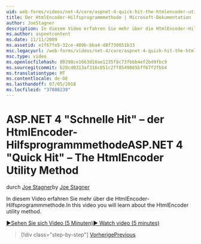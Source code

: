 ```yaml
---
uid: web-forms/videos/net-4/core/aspnet-4-quick-hit-the-htmlencoder-utility-method
title: Der HtmlEncoder-Hilfsprogrammmethode | Microsoft-Dokumentation
author: JoeStagner
description: In diesem Video erfahren Sie mehr über die HtmlEncoder-Hilfsprogrammmethode.
ms.author: aspnetcontent
ms.date: 11/11/2009
ms.assetid: e1f67fe5-32ce-409b-bba4-d8f730851b33
msc.legacyurl: /web-forms/videos/net-4/core/aspnet-4-quick-hit-the-htmlencoder-utility-method
msc.type: video
ms.openlocfilehash: 00398ce1663d10ae1235f8c73fbbb4ef2bd9fbc9
ms.sourcegitcommit: b28cd0313af316c051c2ff8549865bff67f2fbb4
ms.translationtype: MT
ms.contentlocale: de-DE
ms.lasthandoff: 07/05/2018
ms.locfileid: "37808239"
---
```

<a name="aspnet-4-quick-hit--the-htmlencoder-utility-method"></a><span data-ttu-id="71781-103">ASP.NET 4 "Schnelle Hit" – der HtmlEncoder-Hilfsprogrammmethode</span><span class="sxs-lookup"><span data-stu-id="71781-103">ASP.NET 4 "Quick Hit" – The HtmlEncoder Utility Method</span></span>
====================
<span data-ttu-id="71781-104">durch [Joe Stagner](https://github.com/JoeStagner)</span><span class="sxs-lookup"><span data-stu-id="71781-104">by [Joe Stagner](https://github.com/JoeStagner)</span></span>

<span data-ttu-id="71781-105">In diesem Video erfahren Sie mehr über die HtmlEncoder-Hilfsprogrammmethode.</span><span class="sxs-lookup"><span data-stu-id="71781-105">In this video you will learn about the HtmlEncoder utility method.</span></span>

[<span data-ttu-id="71781-106">&#9654;Sehen Sie sich Video (5 Minuten)</span><span class="sxs-lookup"><span data-stu-id="71781-106">&#9654; Watch video (5 minutes)</span></span>](https://channel9.msdn.com/Blogs/ASP-NET-Site-Videos/aspnet-4-quick-hit-the-htmlencoder-utility-method)

> [!div class="step-by-step"]
> [<span data-ttu-id="71781-107">Vorherige</span><span class="sxs-lookup"><span data-stu-id="71781-107">Previous</span></span>](aspnet-4-quick-hit-predictable-client-ids.md)
